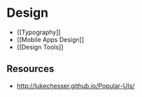 # Design


- [[Typography]]
- [[Mobile Apps Design]]
- [[Design Tools]]


## Resources

- http://lukechesser.github.io/Popular-UIs/
